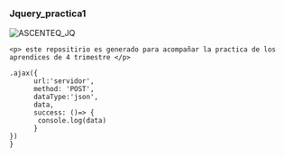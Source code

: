 ### Jquery_practica1
![ASCENTEQ_JQ](https://user-images.githubusercontent.com/55671686/112774011-e23bcd80-8ffd-11eb-94d8-2d7c8ea337db.png)
```
<p> este repositirio es generado para acompañar la practica de los aprendices de 4 trimestre </p>
```
``` let peticion= (e)=>{
.ajax({
      url:'servidor',
      method: 'POST',
      dataType:'json',
      data,
      success: ()=> {
       console.log(data)
      }
})
} 
```

